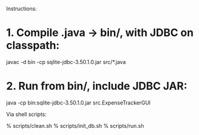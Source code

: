 Instructions:

# 1. Compile .java → bin/, with JDBC on classpath:
javac -d bin -cp sqlite-jdbc-3.50.1.0.jar src/*.java

# 2. Run from bin/, include JDBC JAR:
java  -cp bin:sqlite-jdbc-3.50.1.0.jar src.ExpenseTrackerGUI


Via shell scripts:

% scripts/clean.sh
% scripts/init_db.sh 
% scripts/run.sh    